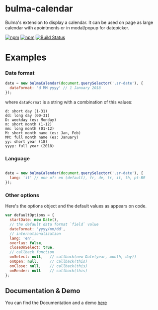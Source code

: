 # bulma-calendar
Bulma's extension to display a calendar. It can be used on page as large calendar with apointments or in modal/popup for datepicker.

[![npm](https://img.shields.io/npm/v/bulma-calendar.svg)](https://www.npmjs.com/package/bulma-calendar)
[![npm](https://img.shields.io/npm/dm/bulma-calendar.svg)](https://www.npmjs.com/package/bulma-calendar)
[![Build Status](https://travis-ci.org/Wikiki/bulma-calendar.svg?branch=master)](https://travis-ci.org/Wikiki/bulma-calendar)

# Examples

### Date format

```js
date = new bulmaCalendar(document.querySelector('.sr-date'), {
  dataFormat: 'd MM yyyy' // 1 January 2018
});
```

where `dataFormat` is a string with a combination of this values:

```
d: short day (1-31)
dd: long day (00-31)
D: weekday (es: Monday)
m: short month (1-12)
mm: long month (01-12)
M: short month name (es: Jan, Feb)
MM: full month name (es: January)
yy: short year (18)
yyyy: full year (2018)
```

### Language

```js

date = new bulmaCalendar(document.querySelector('.sr-date'), {
  lang: 'it' // one of: en (default), fr, de, tr, it, th, pt-BR
});
```

### Other options

Here's the options object and the default values as appears on code.

```js
var defaultOptions = {
  startDate: new Date(),
  // the default data format `field` value
  dateFormat: 'yyyy/mm/dd',
  // internationalization
  lang: 'en',
  overlay: false,
  closeOnSelect: true,
  // callback function
  onSelect: null,   // callback(new Date(year, month, day))
  onOpen: null,     // callback(this)
  onClose: null,    // callback(this)
  onRender: null    // callback(this)
};
```

Documentation & Demo
---
You can find the Documentation and a demo [here](https://bulma-calendar.onrender.com/customization)

